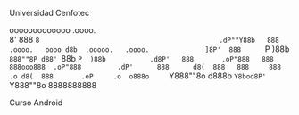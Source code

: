 Universidad Cenfotec


ooooooooooooo                                               .oooo.   
8'   888   `8                                             .dP""Y88b  
     888       .oooo.   oooo d8b  .ooooo.   .oooo.              ]8P' 
     888      `P  )88b  `888""8P d88' `88b `P  )88b           .d8P'  
     888       .oP"888   888     888ooo888  .oP"888         .dP'     
     888      d8(  888   888     888    .o d8(  888       .oP     .o 
    o888o     `Y888""8o d888b    `Y8bod8P' `Y888""8o      8888888888
    
                                                                         
Curso Android                                                                  
